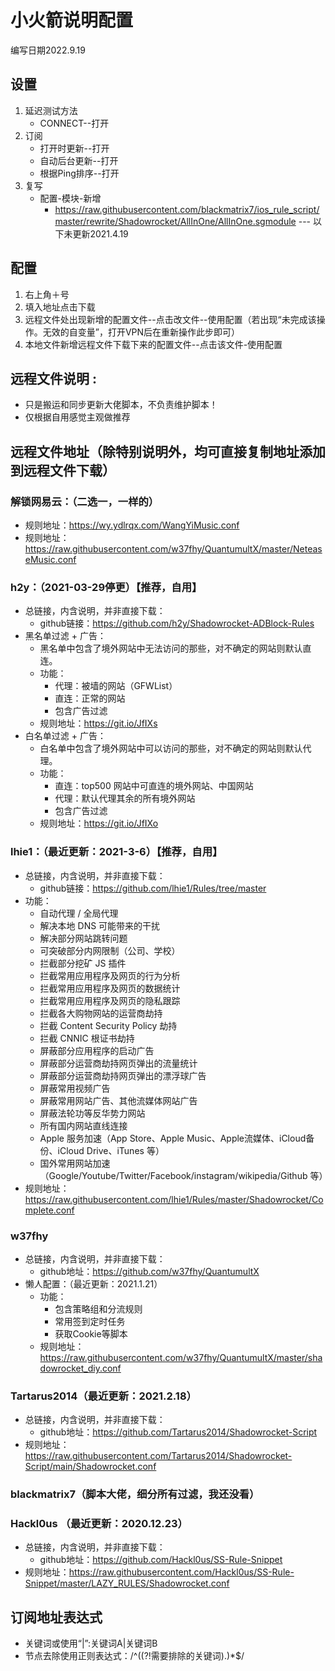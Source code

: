 # 小火箭说明配置
编写日期2022.9.19
## 设置
1. 延迟测试方法
    - CONNECT--打开
2. 订阅
      - 打开时更新--打开
      - 自动后台更新--打开
      - 根据Ping排序--打开
3. 复写
      - 配置-模块-新增
        - https://raw.githubusercontent.com/blackmatrix7/ios_rule_script/master/rewrite/Shadowrocket/AllInOne/AllInOne.sgmodule
 --- 以下未更新2021.4.19
## 配置
1. 右上角＋号
2. 填入地址点击下载
3. 远程文件处出现新增的配置文件--点击改文件--使用配置（若出现“未完成该操作。无效的自变量”，打开VPN后在重新操作此步即可）
4. 本地文件新增远程文件下载下来的配置文件--点击该文件-使用配置

## 远程文件说明 :
- 只是搬运和同步更新大佬脚本，不负责维护脚本！
 - 仅根据自用感觉主观做推荐

## 远程文件地址（除特别说明外，均可直接复制地址添加到远程文件下载）

### 解锁网易云：（二选一，一样的）
 - 规则地址：https://wy.ydlrqx.com/WangYiMusic.conf
 - 规则地址：https://raw.githubusercontent.com/w37fhy/QuantumultX/master/NeteaseMusic.conf

### h2y：（2021-03-29停更）【推荐，自用】
 - 总链接，内含说明，并非直接下载：
     - github链接：https://github.com/h2y/Shadowrocket-ADBlock-Rules
 - 黑名单过滤 + 广告：
     - 黑名单中包含了境外网站中无法访问的那些，对不确定的网站则默认直连。
     - 功能：
         - 代理：被墙的网站（GFWList）
         - 直连：正常的网站
         - 包含广告过滤
     - 规则地址：https://git.io/JfIXs
- 白名单过滤 + 广告：
    - 白名单中包含了境外网站中可以访问的那些，对不确定的网站则默认代理。
    - 功能：
        - 直连：top500 网站中可直连的境外网站、中国网站
        - 代理：默认代理其余的所有境外网站
        - 包含广告过滤
     - 规则地址：https://git.io/JfIXo
 
 ### lhie1：（最近更新：2021-3-6）【推荐，自用】
- 总链接，内含说明，并非直接下载：
    - github链接：https://github.com/lhie1/Rules/tree/master
- 功能：
    - 自动代理 / 全局代理
    - 解决本地 DNS 可能带来的干扰
    - 解决部分网站跳转问题
    - 可突破部分内网限制（公司、学校）
    - 拦截部分挖矿 JS 插件
    - 拦截常用应用程序及网页的行为分析
    - 拦截常用应用程序及网页的数据统计
    - 拦截常用应用程序及网页的隐私跟踪
    - 拦截各大购物网站的运营商劫持
    - 拦截 Content Security Policy 劫持
    - 拦截 CNNIC 根证书劫持
    - 屏蔽部分应用程序的启动广告
    - 屏蔽部分运营商劫持网页弹出的流量统计
    - 屏蔽部分运营商劫持网页弹出的漂浮球广告
    - 屏蔽常用视频广告
    - 屏蔽常用网站广告、其他流媒体网站广告
    - 屏蔽法轮功等反华势力网站
    - 所有国内网站直线连接
    - Apple 服务加速（App Store、Apple Music、Apple流媒体、iCloud备份、iCloud Drive、iTunes 等）
    - 国外常用网站加速（Google/Youtube/Twitter/Facebook/instagram/wikipedia/Github 等）
- 规则地址：https://raw.githubusercontent.com/lhie1/Rules/master/Shadowrocket/Complete.conf
### w37fhy
- 总链接，内含说明，并非直接下载：
    - github地址：https://github.com/w37fhy/QuantumultX
- 懒人配置：（最近更新：2021.1.21）
    - 功能：
        - 包含策略组和分流规则
        - 常用签到定时任务
        - 获取Cookie等脚本
    - 规则地址：https://raw.githubusercontent.com/w37fhy/QuantumultX/master/shadowrocket_diy.conf
 ### Tartarus2014（最近更新：2021.2.18）
 - 总链接，内含说明，并非直接下载：
    - github地址：https://github.com/Tartarus2014/Shadowrocket-Script
- 规则地址：https://raw.githubusercontent.com/Tartarus2014/Shadowrocket-Script/main/Shadowrocket.conf
### blackmatrix7（脚本大佬，细分所有过滤，我还没看）
### Hackl0us （最近更新：2020.12.23）
- 总链接，内含说明，并非直接下载：
    - github地址：https://github.com/Hackl0us/SS-Rule-Snippet
- 规则地址：https://raw.githubusercontent.com/Hackl0us/SS-Rule-Snippet/master/LAZY_RULES/Shadowrocket.conf
## 订阅地址表达式
- 关键词或使用“|”:关键词A|关键词B
- 节点去除使用正则表达式：/^((?!需要排除的关键词).)*$/
